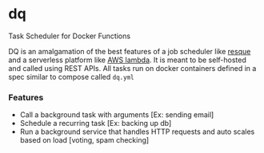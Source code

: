 # dq
Task Scheduler for Docker Functions

DQ is an amalgamation of the best features of a job scheduler like [resque](https://github.com/resque/resque) and a serverless platform like [AWS lambda](https://aws.amazon.com/lambda/details/). It is meant to be self-hosted and called using REST APIs. All tasks run on docker containers defined in a spec similar to compose called `dq.yml`

### Features
- Call a background task with arguments [Ex: sending email]
- Schedule a recurring task [Ex: backing up db]
- Run a background service that handles HTTP requests and auto scales based on load [voting, spam checking]
